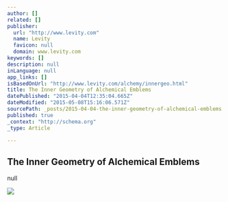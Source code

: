 ```yaml
---
author: []
related: []
publisher:
  url: "http://www.levity.com"
  name: Levity
  favicon: null
  domain: www.levity.com
keywords: []
description: null
inLanguage: null
app_links: []
isBasedOnUrl: "http://www.levity.com/alchemy/innergeo.html"
title: The Inner Geometry of Alchemical Emblems
datePublished: "2015-04-04T12:35:04.665Z"
dateModified: "2015-05-08T15:16:06.571Z"
sourcePath: _posts/2015-04-04-the-inner-geometry-of-alchemical-emblems.md
published: true
_context: "http://schema.org"
_type: Article

---
```

<article style=""><h1>The Inner Geometry of Alchemical Emblems</h1><p>null</p><img src="http://www.levity.com/alchemy/panel_texts.gif" /></article>